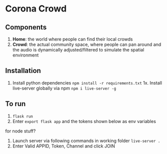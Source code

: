 # Corona Crowd

##  Components
1. **Home**: the world where people can find their local crowds
2. **Crowd**: the actual community space, where people can pan around and the audio is dynamically adjusted/filtered to simulate the spatial environment

## Installation
1. Install python dependencies `npm install -r requirements.txt`
1x. Install live-server globally via npm `npm i live-server -g`

## To run
1. `flask run`
2. Enter `export flask app` and the tokens shown below as env variables

for node stuff?
1. Launch server via following commands in working folder `live-server .`
2. Enter Valid APPID, Token, Channel and click JOIN
